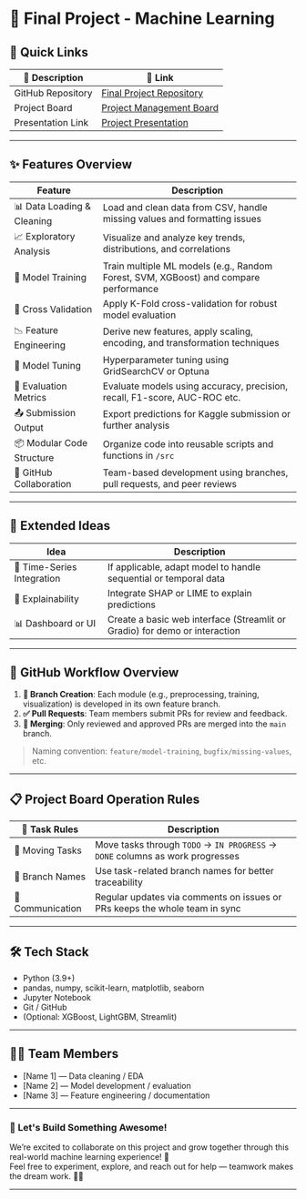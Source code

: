 # 🤖 Final Project - Machine Learning

## 🚀 Quick Links

| 📌 Description    | 🔗 Link                                                                                                                        |
| ----------------- | ------------------------------------------------------------------------------------------------------------------------------ |
| GitHub Repository | [Final Project Repository](https://github.com/Hailey-cloud/Final-Project-Machine-Learning)                                    |
| Project Board     | [Project Management Board](#)                                                                                                  |
| Presentation Link | [Project Presentation](#)                                                                                                      |

---

## ✨ Features Overview

| Feature                      | Description                                                                                                      |
| ---------------------------- | ---------------------------------------------------------------------------------------------------------------- |
| 📊 Data Loading & Cleaning   | Load and clean data from CSV, handle missing values and formatting issues                                        |
| 📈 Exploratory Analysis      | Visualize and analyze key trends, distributions, and correlations                                                |
| 🧪 Model Training            | Train multiple ML models (e.g., Random Forest, SVM, XGBoost) and compare performance                             |
| 🔁 Cross Validation          | Apply K-Fold cross-validation for robust model evaluation                                                        |
| 📉 Feature Engineering       | Derive new features, apply scaling, encoding, and transformation techniques                                       |
| 🧠 Model Tuning              | Hyperparameter tuning using GridSearchCV or Optuna                                                               |
| 🧾 Evaluation Metrics        | Evaluate models using accuracy, precision, recall, F1-score, AUC-ROC etc.                                        |
| 📤 Submission Output         | Export predictions for Kaggle submission or further analysis                                                     |
| 📦 Modular Code Structure    | Organize code into reusable scripts and functions in `/src`                                                      |
| 🤝 GitHub Collaboration      | Team-based development using branches, pull requests, and peer reviews                                           |

---

## 🎯 Extended Ideas

| Idea                         | Description                                                                                                      |
| ---------------------------- | ---------------------------------------------------------------------------------------------------------------- |
| 📅 Time-Series Integration   | If applicable, adapt model to handle sequential or temporal data                                                 |
| 🧾 Explainability            | Integrate SHAP or LIME to explain predictions                                                                    |
| 📊 Dashboard or UI           | Create a basic web interface (Streamlit or Gradio) for demo or interaction                                       |

---

## 🔄 GitHub Workflow Overview

1. **🔀 Branch Creation**: Each module (e.g., preprocessing, training, visualization) is developed in its own feature branch.
2. **✅ Pull Requests**: Team members submit PRs for review and feedback.
3. **🔄 Merging**: Only reviewed and approved PRs are merged into the `main` branch.

> Naming convention: `feature/model-training`, `bugfix/missing-values`, etc.

---

## 📋 Project Board Operation Rules

| 📌 Task Rules    | Description                                                                                                  |
| ---------------- | ------------------------------------------------------------------------------------------------------------ |
| 🎯 Moving Tasks  | Move tasks through `TODO` → `IN PROGRESS` → `DONE` columns as work progresses                                 |
| 🔀 Branch Names  | Use task-related branch names for better traceability                                                        |
| 💬 Communication | Regular updates via comments on issues or PRs keeps the whole team in sync                                   |

---

## 🛠️ Tech Stack

- Python (3.9+)
- pandas, numpy, scikit-learn, matplotlib, seaborn
- Jupyter Notebook
- Git / GitHub
- (Optional: XGBoost, LightGBM, Streamlit)

---

## 🧑‍💻 Team Members

- [Name 1] — Data cleaning / EDA  
- [Name 2] — Model development / evaluation  
- [Name 3] — Feature engineering / documentation  

---

### 🌟 Let's Build Something Awesome!

We’re excited to collaborate on this project and grow together through this real-world machine learning experience! 🎉  
Feel free to experiment, explore, and reach out for help — teamwork makes the dream work. 🚀✨

---

